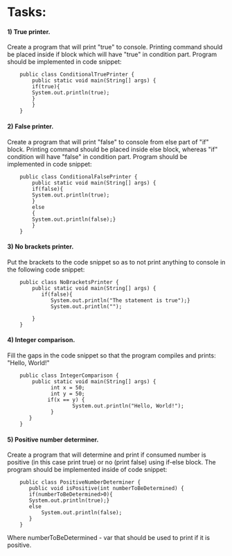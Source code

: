 # Tasks:
#### 1) True printer.
Create a program that will print "true" to console. Printing command should be placed inside if block
which will have "true" in condition part.  Program should be implemented in code snippet:


        public class ConditionalTruePrinter {
            public static void main(String[] args) {
            if(true){
            System.out.println(true);
            }
            }
        }

#### 2) False printer.
Create a program that will print "false" to console from else part of "if" block. Printing command
should be placed inside else block, whereas "if" condition will have "false" in condition part.  Program should be
implemented in code snippet:


        public class ConditionalFalsePrinter {
            public static void main(String[] args) {
            if(false){
            System.out.println(true);
            }
            else  
            {
            System.out.println(false);}
            }
        } 



#### 3) No brackets printer.
Put the brackets to the code snippet so as to not print anything to console in the following
code snippet:


        public class NoBracketsPrinter {
            public static void main(String[] args) {
               if(false){
                  System.out.println("The statement is true");}
                  System.out.println("");
            
            }
        }


#### 4) Integer comparison.
Fill the gaps in the code snippet so that the program compiles and prints: "Hello, World!"


        public class IntegerComparison {
            public static void main(String[] args) {
                  int x = 50;
                  int y = 50;
                 if(x == y) {
                         System.out.println("Hello, World!");
                  }
           }
        }


#### 5) Positive number determiner.
Create a program that will determine and print if consumed number is positive (in this
case print true) or no (print false) using if-else block. The program should be implemented inside of code snippet:


        public class PositiveNumberDeterminer {
           public void isPositive(int numberToBeDetermined) {
           if(numberToBeDetermined>0){
           System.out.println(true);}
           else 
               System.out.println(false);
           }
        }

Where numberToBeDetermined - var that should be used to print if it is positive.
